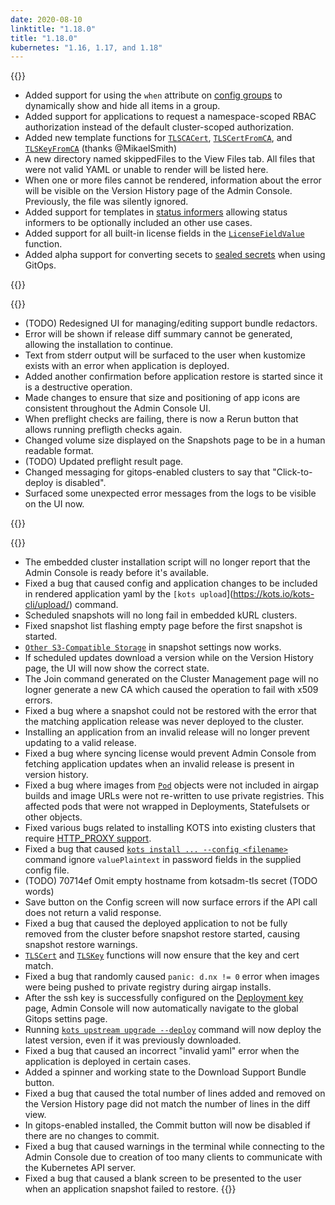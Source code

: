 ```yaml
---
date: 2020-08-10
linktitle: "1.18.0"
title: "1.18.0"
kubernetes: "1.16, 1.17, and 1.18"
---
```


{{<features>}}

* Added support for using the `when` attribute on [config groups](https://kots.io/reference/v1beta1/config/#groups) to dynamically show and hide all items in a group.
* Added support for applications to request a namespace-scoped RBAC authorization instead of the default cluster-scoped authorization.
* Added new template functions for [`TLSCACert`](https://kots.io/reference/template-functions/static-context/#tlscacert), [`TLSCertFromCA`](https://kots.io/reference/template-functions/static-context/#tlscertfromca), and [`TLSKeyFromCA`](https://kots.io/reference/template-functions/static-context/#tlskeyfromca) (thanks @MikaelSmith)
* A new directory named skippedFiles to the View Files tab. All files that were not valid YAML or unable to render will be listed here.
* When one or more files cannot be rendered, information about the error will be visible on the Version History page of the Admin Console. Previously, the file was silently ignored.
* Added support for templates in [status informers](https://kots.io/vendor/config/application-status/#kots-application-spec) allowing status informers to be optionally included an other use cases.
* Added support for all built-in license fields in the [`LicenseFieldValue`](https://kots.io/vendor/entitlements/built-in-entitlements/#list-of-built-in-fields) function.
* Added alpha support for converting secets to [sealed secrets](/kotsadm/gitops/secrets/) when using GitOps.

{{</features>}}

{{<changes>}}

* (TODO) Redesigned UI for managing/editing support bundle redactors.
* Error will be shown if release diff summary cannot be generated, allowing the installation to continue.
* Text from stderr output will be surfaced to the user when kustomize exists with an error when application is deployed.
* Added another confirmation before application restore is started since it is a destructive operation.
* Made changes to ensure that size and positioning of app icons are consistent throughout the Admin Console UI.
* When preflight checks are failing, there is now a Rerun button that allows running prefligth checks again.
* Changed volume size displayed on the Snapshots page to be in a human readable format.
* (TODO) Updated preflight result page.
* Changed messaging for gitops-enabled clusters to say that "Click-to-deploy is disabled".
* Surfaced some unexpected error messages from the logs to be visible on the UI now.

{{</changes>}}

{{<fixes>}}

* The embedded cluster installation script will no longer report that the Admin Console is ready before it's available.
* Fixed a bug that caused config and application changes to be included in rendered application yaml by the `[kots upload`](https://kots.io/kots-cli/upload/) command.
* Scheduled snapshots will no long fail in embedded kURL clusters.
* Fixed snapshot list flashing empty page before the first snapshot is started.
* [`Other S3-Compatible Storage`](https://kots.io/vendor/snapshots/snapshot-destinations/#s3-compatible) in snapshot settings now works.
* If scheduled updates download a version while on the Version History page, the UI will now show the correct state.
* The Join command generated on the Cluster Management page will no logner generate a new CA which caused the operation to fail with x509 errors.
* Fixed a bug where a snapshot could not be restored with the error that the matching application release was never deployed to the cluster.
* Installing an application from an invalid release will no longer prevent updating to a valid release.
* Fixed a bug where syncing license would prevent Admin Console from fetching application updates when an invalid release is present in version history.
* Fixed a bug where images from [`Pod`](https://kubernetes.io/docs/reference/generated/kubernetes-api/v1.18/#pod-v1-core) objects were not included in airgap builds and image URLs were not re-written to use private registries. This affected pods that were not wrapped in Deployments, Statefulsets or other objects.
* Fixed various bugs related to installing KOTS into existing clusters that require [HTTP_PROXY support](/kotsadm/installing/online-install#proxies).
* Fixed a bug that caused [`kots install ... --config <filename>`](https://kots.io/kots-cli/install/) command ignore `valuePlaintext` in password fields in the supplied config file.
* (TODO) 70714ef Omit empty hostname from kotsadm-tls secret (TODO words)
* Save button on the Config screen will now surface errors if the API call does not return a valid response.
* Fixed a bug that caused the deployed application to not be fully removed from the cluster before snapshot restore started, causing snapshot restore warnings.
* [`TLSCert`](https://kots.io/reference/template-functions/static-context/#tlscert) and [`TLSKey`](https://kots.io/reference/template-functions/static-context/#tlskey) functions will now ensure that the key and cert match.
* Fixed a bug that randomly caused `panic: d.nx != 0` error when images were being pushed to private registry during airgap installs.
* After the ssh key is successfully configured on the [Deployment key](https://kots.io/kotsadm/gitops/single-app-workflows/) page, Admin Console will now automatically navigate to the global Gitops settins page.
* Running [`kots upstream upgrade --deploy`](https://kots.io/kots-cli/upstream/) command will now deploy the latest version, even if it was previously downloaded.
* Fixed a bug that caused an incorrect "invalid yaml" error when the application is deployed in certain cases.
* Added a spinner and working state to the Download Support Bundle button.
* Fixed a bug that caused the total number of lines added and removed on the Version History page did not match the number of lines in the diff view.
* In gitops-enabled installed, the Commit button will now be disabled if there are no changes to commit.
* Fixed a bug that caused warnings in the terminal while connecting to the Admin Console due to creation of too many clients to communicate with the Kubernetes API server.
* Fixed a bug that caused a blank screen to be presented to the user when an application snapshot failed to restore.
{{</fixes>}}
